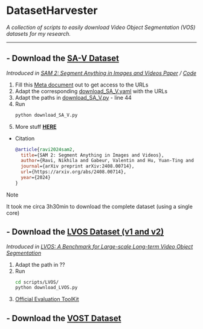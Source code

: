 # DatasetHarvester
*A collection of scripts to easily download Video Object Segmentation (VOS) datasets for my research.* 

---

## - Download the [SA-V Dataset](https://ai.meta.com/datasets/segment-anything-video/)
*Introduced in [SAM 2: Segment Anything in Images and Videos Paper](https://ai.meta.com/research/publications/sam-2-segment-anything-in-images-and-videos/) / [Code](https://github.com/facebookresearch/segment-anything-2)*
1. Fill this [Meta document](https://ai.meta.com/datasets/segment-anything-video-downloads/) out to get access to the URLs
2. Adapt the corresponding [download_SA_V.yaml](./scripts/SA_V/download_SA_V.yaml) with the URLs
3. Adapt the paths in [download_SA_V.py](https://github.com/Vujas-Eteph/DatasetHarvester/blob/6c785a019b467b36622d348fb4f87f4256f960ba/scripts/SA_V/download_SA_V.py#L44) - line 44
4. Run
     ```zsh
     python download_SA_V.py
     ```
5. More stuff [**HERE**](https://github.com/facebookresearch/segment-anything-2/blob/main/sav_dataset)
  - Citation
    ```bibtex
    @article{ravi2024sam2,
      title={SAM 2: Segment Anything in Images and Videos},
      author={Ravi, Nikhila and Gabeur, Valentin and Hu, Yuan-Ting and Hu, Ronghang and Ryali, Chaitanya and Ma, Tengyu and Khedr, Haitham and R{\"a}dle, Roman and Rolland, Chloe and Gustafson, Laura and Mintun, Eric and Pan, Junting and Alwala, Kalyan Vasudev and Carion, Nicolas and Wu, Chao-Yuan and Girshick, Ross and Doll{\'a}r, Piotr and Feichtenhofer, Christoph},
      journal={arXiv preprint arXiv:2408.00714},
      url={https://arxiv.org/abs/2408.00714},
      year={2024}
    }
    ```
> [!NOTE]
> It took me circa 3h30min to download the complete dataset (using a single core)


## - Download the [LVOS Dataset (v1 and v2)](https://github.com/LingyiHongfd/LVOS)
*Introduced in [LVOS: A Benchmark for Large-scale
Long-term Video Object Segmentation](https://arxiv.org/pdf/2404.19326)*

1. Adapt the path in ??
2. Run 
     ```zsh
     cd scripts/LVOS/
     python download_LVOS.py 
     ```
3. [Official Evaluation ToolKit](https://github.com/LingyiHongfd/lvos-evaluation)


## - Download the [VOST Dataset](https://www.vostdataset.org/index.html)

